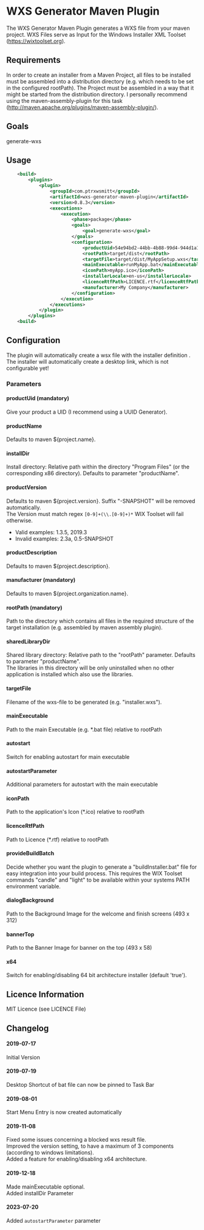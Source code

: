 # WXS Generator Maven Plugin

The WXS Generator Maven Plugin generates a WXS file from your maven project.
WXS Files serve as Input for the Windows Installer XML Toolset (<https://wixtoolset.org>).

## Requirements

In order to create an installer from a Maven Project, all files to be installed must be assembled into a distribution directory (e.g. which needs to be set in the configured rootPath).
The Project must be assembled in a way that it might be started from the distribution directory. I personally recommend using the maven-assembly-plugin for this task (<http://maven.apache.org/plugins/maven-assembly-plugin/>).

## Goals

generate-wxs  

## Usage

```xml
    <build>
        <plugins>
            <plugin>
                <groupId>com.ptrxwsmitt</groupId>
                <artifactId>wxs-generator-maven-plugin</artifactId>
                <version>0.8.3</version>
                <executions>
                    <execution>
                        <phase>package</phase>
                        <goals>
                            <goal>generate-wxs</goal>
                        </goals>
                        <configuration>
                            <productUid>54e94bd2-44bb-4b88-99d4-944d1a1a4af5</productUid>
                            <rootPath>target/dist</rootPath>
                            <targetFile>target/dist/MyAppSetup.wxs</targetFile>
                            <mainExecutable>runMyApp.bat</mainExecutable>
                            <iconPath>myApp.ico</iconPath>
                            <installerLocale>en-us</installerLocale>
                            <licenceRtfPath>LICENCE.rtf</licenceRtfPath>
                            <manufacturer>My Company</manufacturer>
                        </configuration>
                    </execution>
                </executions>
            </plugin>
        </plugins>
    <build>
```

## Configuration

The plugin will automatically create a wsx file with the installer definition .\
The installer will automatically create a desktop link, which is not configurable yet!

### Parameters

#### productUid (mandatory)

Give your product a UID (I recommend using a UUID Generator).

#### productName

Defaults to maven ${project.name}.

#### installDir

Install directory: Relative path within the directory "Program Files" (or the corresponding x86 directory). Defaults to parameter "productName".

#### productVersion

Defaults to maven ${project.version}. Suffix "-SNAPSHOT" will be removed automatically.\
The Version must match regex `[0-9]+(\\.[0-9]+)*` WIX Toolset will fail otherwise.

- Valid examples: 1.3.5, 2019.3
- Invalid examples: 2.3a, 0.5-SNAPSHOT

#### productDescription

Defaults to maven ${project.description}.

#### manufacturer (mandatory)

Defaults to maven ${project.organization.name}.

#### rootPath (mandatory)

Path to the directory which contains all files in the required structure of the target installation (e.g. assembled by maven assembly plugin).

#### sharedLibraryDir

Shared library directory: Relative path to the "rootPath" parameter. Defaults to parameter "productName".\
The libraries in this directory will be only uninstalled when no other application is installed which also use the libraries.

#### targetFile

Filename of the wxs-file to be generated (e.g. "installer.wxs").

#### mainExecutable

Path to the main Executable (e.g. *.bat file) relative to rootPath

#### autostart

Switch for enabling autostart for main executable

#### autostartParameter

Additional parameters for autostart with the main executable

#### iconPath

Path to the application's Icon (*.ico) relative to rootPath

#### licenceRtfPath

Path to Licence (*.rtf) relative to rootPath

#### provideBuildBatch

Decide whether you want the plugin to generate a "buildInstaller.bat" file for easy integration into your build process. This requires the WIX Toolset commands "candle" and "light" to be available within your systems PATH environment variable.

#### dialogBackground

Path to the Background Image for the welcome and finish screens (493 x 312)

#### bannerTop

Path to the Banner Image for banner on the top (493 x 58)

#### x64

Switch for enabling/disabling 64 bit architecture installer (default 'true').

## Licence Information

MIT Licence (see LICENCE File)

## Changelog

#### 2019-07-17

Initial Version

#### 2019-07-19

Desktop Shortcut of bat file can now be pinned to Task Bar

#### 2019-08-01

Start Menu Entry is now created automatically

#### 2019-11-08

Fixed some issues concerning a blocked wxs result file.\
Improved the version setting, to have a maximum of 3 components (according to windows limitations).\
Added a feature for enabling/disabling x64 architecture.

#### 2019-12-18

Made mainExecutable optional.\
Added installDir Parameter

#### 2023-07-20

Added `autostartParameter` parameter
